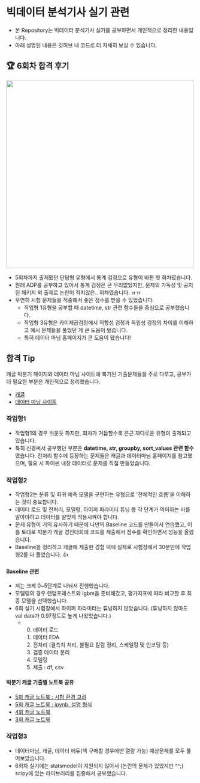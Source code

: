 # 빅데이터 분석기사 실기 관련
- 본 Repository는 빅데이터 분석기사 실기를 공부하면서 개인적으로 정리한 내용입니다.
- 아래 설명된 내용은 깃허브 내 코드로 더 자세히 보실 수 있습니다.

## 🏆 6회차 합격 후기 
<img src="https://i.esdrop.com/d/f/3uJKEwVXJL/8ZxqbDjt3N.jpg" width=500/>

- 5회차까지 출제됐던 단답형 유형에서 통계 검정으로 유형이 바뀐 첫 회차였습니다. 
- 원래 ADP를 공부하고 있어서 통계 검정은 큰 무리없었지만, 문제의 가독성 및 공지된 패키지 외 출제로 논란이 적지않은.. 회차였습니다. ㅠㅠ
- 우연히 시험 문제들을 적중해서 좋은 점수를 받을 수 있었습니다. 
    - 작업형 1유형을 공부할 때 datetime, str 관련 함수들을 중심으로 공부했습니다. 
    - 작업형 3유형은 카이제곱검정에서 적합성 검정과 독립성 검정의 차이를 이해하고 예시 문제들을 풀었던 게 큰 도움이 됐습니다. 
    - 특히 데이터 마님 홈페이지가 큰 도움이 됐습니다!

## 합격 Tip
캐글 빅분기 페이지와 데이터 마님 사이트에 복기된 기출문제들을 주로 다루고, 공부가 더 필요한 부분은 개인적으로 정리했습니다.
- [캐글](https://www.kaggle.com/datasets/agileteam/bigdatacertificationkr) 
- [데이터 마님 사이트](https://www.datamanim.com/dataset/ADPpb/prepare.html)


### 작업형1
- 작업형1의 경우 쉬운듯 하지만, 회차가 거듭할수록 은근 까다로운 유형이 출제되고 있습니다.
- 특히 신경써서 공부했던 부분은 **datetime, str, groupby, sort_values 관련 함수**였습니다.
전처리 함수에 등장하는 문제들은 캐글과 데이터마님 홈페이지를 참고했으며, 필요 시 파이썬 내장 데이터로 문제를 직접 만들었습니다.


### 작업형2
- 작업형2는 분류 및 회귀 예측 모델을 구현하는 유형으로 '전체적인 흐름'을 이해하는 것이 중요합니다.
- 데이터 로드 및 전처리, 모델링, 하이퍼 파라미터 튜닝 등 각 단계가 의미하는 바를 알아야하고 데이터를 알맞게 적용시켜야 합니다. 
- 문제 유형이 거의 유사하기 때문에 나만의 Baseline 코드를 만들어서 연습했고, 이를 토대로 빅분기 캐글 경진대회에 코드를 제출해서 점수를 확인하면서 성능을 올렸습니다.
- Baseline을 정리하고 캐글에 제출한 경험 덕에 실제로 시험장에서 30분만에 작업형2를 다 풀었습니다. 👍

#### Baseline 관련
- 저는 크게 0~5단계로 나눠서 진행했습니다.
- 모델링의 경우 랜덤포레스트와 lgbm을 준비해갔고, 평가지표에 따라 비교한 후 최종 모델을 선택했습니다.
- 6회 실기 시험장에서 하이퍼 파라미터는 튜닝하지 않았습니다. (튜닝하지 않아도 val data가 0.97정도로 높게 나왔었습니다.)
  - 0. 데이터 로드
    1. 데이터 EDA
    2. 전처리 (결측치 처리, 불필요 칼럼 정리, 스케일링 및 인코딩 등)
    3. 검증 데이터 분리
    4. 모델링
    5. 제출 : df, csv

#### 빅분기 캐글 기출별 노트북 공유
- [5회 캐글 노트북 : 시험 환경 고려](https://www.kaggle.com/code/minjunim/5-lgbm-rmse-1249)
- [5회 캐글 노트북 : ipynb, 설명 형식](https://www.kaggle.com/code/minjunim/5-xgb-rmse-1240)
- [4회 캐글 노트북](https://www.kaggle.com/code/minjunim/4-lgbm-0-313)
- [3회 캐글 노트북](https://www.kaggle.com/code/minjunim/3-lgbm-roc-0-82)


### 작업형3
- 데이터마님, 캐글, 데이터 에듀(책 구매할 경우에만 열람 가능) 예상문제를 모두 풀어보았습니다.
- 6회차 실기에는 statsmodel이 지원되지 않아서 (논란의 문제가 있었지만 ^^;) scipy에 있는 라이브러리를 집중해서 공부했습니다.

